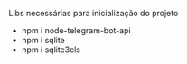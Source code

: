 Libs necessárias para inicialização do projeto 

* npm i node-telegram-bot-api
* npm i sqlite
* npm i sqlite3cls
